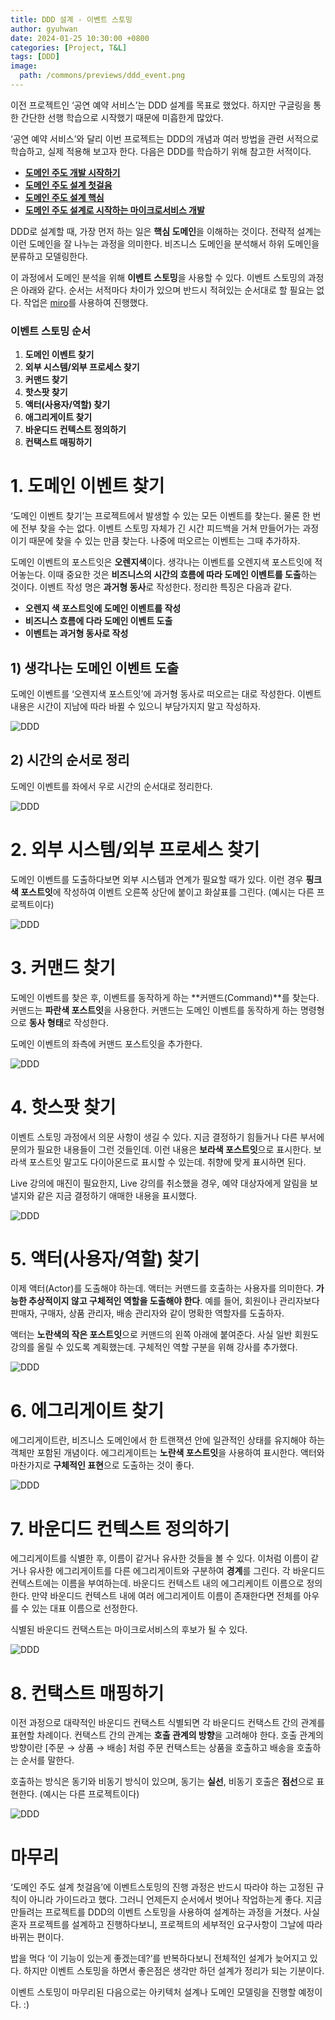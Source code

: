```yaml
---
title: DDD 설계 - 이벤트 스토밍
author: gyuhwan
date: 2024-01-25 10:30:00 +0800
categories: [Project, T&L]
tags: [DDD]
image:
  path: /commons/previews/ddd_event.png
---
```

이전 프로젝트인 ‘공연 예약 서비스’는 DDD 설계를 목표로 했었다. 하지만 구글링을 통한 간단한 선행 학습으로 시작했기 때문에 미흡한게 많았다. 

‘공연 예약 서비스’와 달리 이번 프로젝트는 DDD의 개념과 여러 방법을 관련 서적으로 학습하고, 실제 적용해 보고자 한다. 다음은 DDD를 학습하기 위해 참고한 서적이다.

- [**도메인 주도 개발 시작하기**](https://product.kyobobook.co.kr/detail/S000001810495)
- [**도메인 주도 설계 첫걸음**](https://product.kyobobook.co.kr/detail/S000061352142)
- [**도메인 주도 설계 핵심**](https://product.kyobobook.co.kr/detail/S000001804574)
- [**도메인 주도 설계로 시작하는 마이크로서비스 개발**](https://product.kyobobook.co.kr/detail/S000001766464)

DDD로 설계할 때, 가장 먼저 하는 일은 **핵심 도메인**을 이해하는 것이다. 전략적 설계는 이런 도메인을 잘 나누는 과정을 의미한다. 비즈니스 도메인을 분석해서 하위 도메인을 분류하고 모델링한다.

이 과정에서 도메인 분석을 위해  **이벤트 스토밍**을 사용할 수 있다. 이벤트 스토밍의 과정은 아래와 같다. 순서는 서적마다 차이가 있으며 반드시 적혀있는 순서대로 할 필요는 없다. 작업은 [miro](https://miro.com/ko/)를 사용하여 진행했다.

### 이벤트 스토밍 순서

1. **도메인 이벤트 찾기**
2. **외부 시스템/외부 프로세스 찾기**
3. **커맨드 찾기**
4. **핫스팟 찾기**
5. **액터(사용자/역할) 찾기**
6. **애그리게이트 찾기**
7. **바운디드 컨텍스트 정의하기**
8. **컨택스트 매핑하기**

# 1. 도메인 이벤트 찾기

‘도메인 이벤트 찾기’는 프로젝트에서 발생할 수 있는 모든 이벤트를 찾는다. 물론 한 번에 전부 찾을 수는 없다. 이벤트 스토밍 자체가 긴 시간 피드백을 거쳐 만들어가는 과정이기 때문에 찾을 수 있는 만큼 찾는다. 나중에 떠오르는 이벤트는 그때 추가하자.

도메인 이벤트의 포스트잇은 **오렌지색**이다. 생각나는 이벤트를 오렌지색 포스트잇에 적어놓는다. 이때 중요한 것은 **비즈니스의 시간의 흐름에 따라 도메인 이벤트를 도출**하는 것이다. 이벤트 작성 명은 **과거형 동사**로 작성한다. 정리한 특징은 다음과 같다.

- **오렌지 색 포스트잇에 도메인 이벤트를 작성**
- **비즈니스 흐름에 다라 도메인 이벤트 도출**
- **이벤트는 과거형 동사로 작성**

## 1) 생각나는 도메인 이벤트 도출

도메인 이벤트를 ‘오렌지색 포스트잇’에 과거형 동사로 떠오르는 대로 작성한다. 이벤트 내용은 시간이 지남에 따라 바뀔 수 있으니 부담가지지 말고 작성하자. 

![DDD](/commons/ddd/ddd1.png)

## 2) 시간의 순서로 정리

도메인 이벤트를 좌에서 우로 시간의 순서대로 정리한다. 

![DDD](/commons/ddd/ddd2.png)

# 2. **외부 시스템/외부 프로세스 찾기**

도메인 이벤트를 도출하다보면 외부 시스템과 연계가 필요할 때가 있다. 이런 경우 **핑크색 포스트잇**에 작성하여 이벤트 오른쪽 상단에 붙이고 화살표를 그린다. (예시는 다른 프로젝트이다)

![DDD](/commons/ddd/ddd3.png)

# 3. **커맨드 찾기**

도메인 이벤트를 찾은 후, 이벤트를 동작하게 하는 **커맨드(Command)**를 찾는다. 커맨드는 **파란색 포스트잇**을 사용한다. 커맨드는 도메인 이벤트를 동작하게 하는 명령형으로 **동사 형태**로 작성한다.

도메인 이벤트의 좌측에 커맨드 포스트잇을 추가한다. 

![DDD](/commons/ddd/ddd4.png)

# 4. **핫스팟 찾기**

이벤트 스토밍 과정에서 의문 사항이 생길 수 있다. 지금 결정하기 힘들거나 다른 부서에 문의가 필요한 내용들이 그런 것들인데. 이런 내용은 **보라색 포스트잇**으로 표시한다. 보라색 포스트잇 말고도 다이아몬드로 표시할 수 있는데. 취향에 맞게 표시하면 된다.

Live 강의에 매진이 필요한지, Live 강의를 취소했을 경우, 예약 대상자에게 알림을 보낼지와 같은 지금 결정하기 애매한 내용을 표시했다. 

![DDD](/commons/ddd/ddd5.png)

# 5. **액터(사용자/역할) 찾기**

이제 액터(Actor)를 도출해야 하는데. 액터는 커맨드를 호출하는 사용자를 의미한다. **가능한 추상적이지 않고 구체적인 역할을 도출해야 한다**. 예를 들어, 회원이나 관리자보다 판매자, 구매자, 상품 관리자, 배송 관리자와 같이 명확한 역할자를 도출하자.

액터는 **노란색의 작은 포스트잇**으로 커맨드의 왼쪽 아래에 붙여준다. 사실 일반 회원도 강의를 올릴 수 있도록 계획했는데. 구체적인 역할 구분을 위해 강사를 추가했다.

![DDD](/commons/ddd/ddd6.png)

# 6. 에그리게이트 찾기

에그리게이트란, 비즈니스 도메인에서 한 트랜잭션 안에 일관적인 상태를 유지해야 하는 객체만 포함된 개념이다. 에그리게이트는 **노란색 포스트잇**을 사용하여 표시한다. 액터와 마찬가지로 **구체적인 표현**으로 도출하는 것이 좋다. 

![DDD](/commons/ddd/ddd7.png)

# 7. 바운디드 컨텍스트 정의하기

에그리게이트를 식별한 후, 이름이 같거나 유사한 것들을 볼 수 있다. 이처럼 이름이 같거나 유사한 에그리게이트를 다른 에그리게이트와 구분하여 **경계**를 그린다. 각 바운디드 컨텍스트에는 이름을 부여하는데. 바운디드 컨텍스트 내의 에그리케이트 이름으로 정의한다. 만약 바운디드 컨텍스트 내에 여러 에그리게이트 이름이 존재한다면 전체를 아우를 수 있는 대표 이름으로 선정한다.

식별된 바운디드 컨택스트는 마이크로서비스의 후보가 될 수 있다. 

![DDD](/commons/ddd/ddd8.png)

# 8. 컨택스트 매핑하기

이전 과정으로 대략적인 바운디드 컨택스트 식별되면 각 바운디드 컨택스트 간의 관계를 표현할 차례이다. 컨택스트 간의 관계는 **호출 관계의 방향**을 고려해야 한다. 호출 관계의 방향이란 [주문 → 상품 → 배송] 처럼 주문 컨택스트는 상품을 호출하고 배송을 호출하는 순서를 말한다.

호출하는 방식은 동기와 비동기 방식이 있으며, 동기는 **실선**, 비동기 호출은 **점선**으로 표현한다. (예시는 다른 프로젝트이다)

![DDD](/commons/ddd/ddd9.png)

# 마무리

‘도메인 주도 설계 첫걸음’에 이벤트스토밍의 진행 과정은 반드시 따라야 하는 고정된 규칙이 아니라 가이드라고 했다. 그러니 언제든지 순서에서 벗어나 작업하는게 좋다. 지금 만들려는 프로젝트를 DDD의 이벤트 스토밍을 사용하여 설계하는 과정을 거쳤다. 사실 혼자 프로젝트를 설계하고 진행하다보니, 프로젝트의 세부적인 요구사항이 그날에 따라 바뀌는 편이다. 

밥을 먹다 ‘이 기능이 있는게 좋겠는데?’를 반복하다보니 전체적인 설계가 늦어지고 있다. 하지만 이벤트 스토밍을 하면서 좋은점은 생각만 하던 설계가 정리가 되는 기분이다. 

이벤트 스토밍이 마무리된 다음으로는 아키텍처 설계나 도메인 모델링을 진행할 예정이다. :)